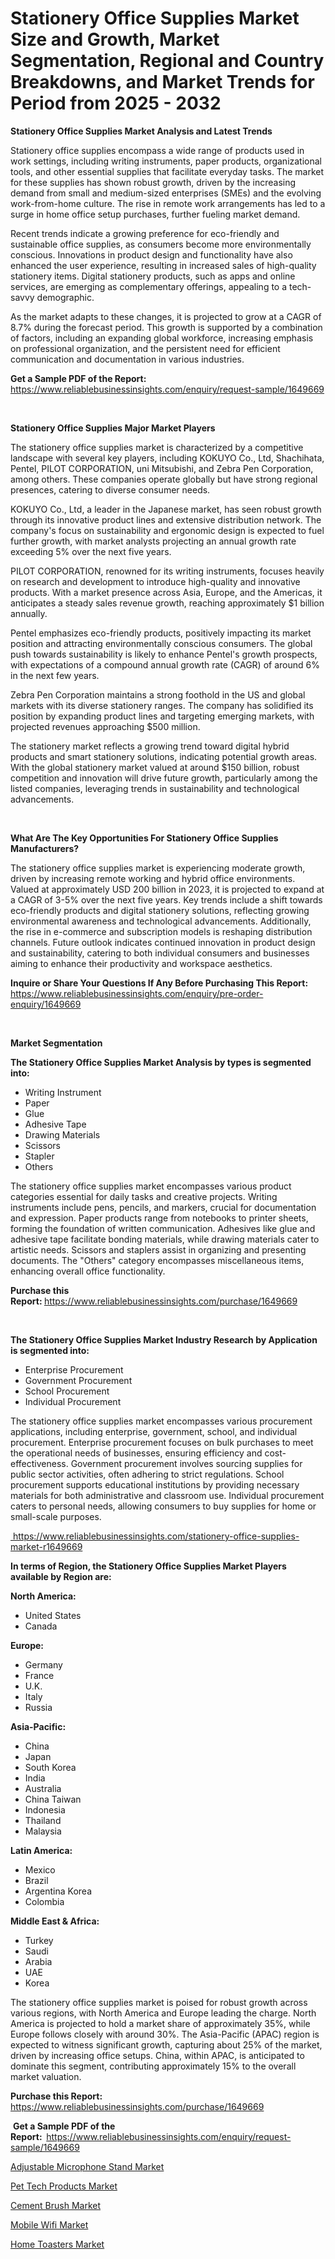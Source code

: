 <p><h1>Stationery Office Supplies Market Size and Growth, Market Segmentation, Regional and Country Breakdowns, and Market Trends for Period from 2025 -  2032</h1></p><p><strong>Stationery Office Supplies Market Analysis and Latest Trends</strong></p>
<p><p>Stationery office supplies encompass a wide range of products used in work settings, including writing instruments, paper products, organizational tools, and other essential supplies that facilitate everyday tasks. The market for these supplies has shown robust growth, driven by the increasing demand from small and medium-sized enterprises (SMEs) and the evolving work-from-home culture. The rise in remote work arrangements has led to a surge in home office setup purchases, further fueling market demand.</p><p>Recent trends indicate a growing preference for eco-friendly and sustainable office supplies, as consumers become more environmentally conscious. Innovations in product design and functionality have also enhanced the user experience, resulting in increased sales of high-quality stationery items. Digital stationery products, such as apps and online services, are emerging as complementary offerings, appealing to a tech-savvy demographic.</p><p>As the market adapts to these changes, it is projected to grow at a CAGR of 8.7% during the forecast period. This growth is supported by a combination of factors, including an expanding global workforce, increasing emphasis on professional organization, and the persistent need for efficient communication and documentation in various industries.</p></p>
<p><strong>Get a Sample PDF of the Report:&nbsp;</strong> <a href="https://www.reliablebusinessinsights.com/enquiry/request-sample/1649669?utm_campaign=57&utm_medium=2&utm_source=Github&utm_content=ia&utm_term=07022025&utm_id=stationery-office-supplies">https://www.reliablebusinessinsights.com/enquiry/request-sample/1649669</a></p>
<p>&nbsp;</p>
<p><strong>Stationery Office Supplies Major Market Players</strong></p>
<p><p>The stationery office supplies market is characterized by a competitive landscape with several key players, including KOKUYO Co., Ltd, Shachihata, Pentel, PILOT CORPORATION, uni Mitsubishi, and Zebra Pen Corporation, among others. These companies operate globally but have strong regional presences, catering to diverse consumer needs.</p><p>KOKUYO Co., Ltd, a leader in the Japanese market, has seen robust growth through its innovative product lines and extensive distribution network. The company's focus on sustainability and ergonomic design is expected to fuel further growth, with market analysts projecting an annual growth rate exceeding 5% over the next five years.</p><p>PILOT CORPORATION, renowned for its writing instruments, focuses heavily on research and development to introduce high-quality and innovative products. With a market presence across Asia, Europe, and the Americas, it anticipates a steady sales revenue growth, reaching approximately $1 billion annually.</p><p>Pentel emphasizes eco-friendly products, positively impacting its market position and attracting environmentally conscious consumers. The global push towards sustainability is likely to enhance Pentel's growth prospects, with expectations of a compound annual growth rate (CAGR) of around 6% in the next few years.</p><p>Zebra Pen Corporation maintains a strong foothold in the US and global markets with its diverse stationery ranges. The company has solidified its position by expanding product lines and targeting emerging markets, with projected revenues approaching $500 million.</p><p>The stationery market reflects a growing trend toward digital hybrid products and smart stationery solutions, indicating potential growth areas. With the global stationery market valued at around $150 billion, robust competition and innovation will drive future growth, particularly among the listed companies, leveraging trends in sustainability and technological advancements.</p></p>
<p>&nbsp;</p>
<p><strong>What Are The Key Opportunities For Stationery Office Supplies Manufacturers?</strong></p>
<p><p>The stationery office supplies market is experiencing moderate growth, driven by increasing remote working and hybrid office environments. Valued at approximately USD 200 billion in 2023, it is projected to expand at a CAGR of 3-5% over the next five years. Key trends include a shift towards eco-friendly products and digital stationery solutions, reflecting growing environmental awareness and technological advancements. Additionally, the rise in e-commerce and subscription models is reshaping distribution channels. Future outlook indicates continued innovation in product design and sustainability, catering to both individual consumers and businesses aiming to enhance their productivity and workspace aesthetics.</p></p>
<p><strong>Inquire or Share Your Questions If Any Before Purchasing This Report:</strong> <a href="https://www.reliablebusinessinsights.com/enquiry/pre-order-enquiry/1649669?utm_campaign=57&utm_medium=2&utm_source=Github&utm_content=ia&utm_term=07022025&utm_id=stationery-office-supplies">https://www.reliablebusinessinsights.com/enquiry/pre-order-enquiry/1649669</a></p>
<p>&nbsp;</p>
<p><strong>Market Segmentation</strong></p>
<p><strong>The Stationery Office Supplies Market Analysis by types is segmented into:</strong></p>
<p><ul><li>Writing Instrument</li><li>Paper</li><li>Glue</li><li>Adhesive Tape</li><li>Drawing Materials</li><li>Scissors</li><li>Stapler</li><li>Others</li></ul></p>
<p><p>The stationery office supplies market encompasses various product categories essential for daily tasks and creative projects. Writing instruments include pens, pencils, and markers, crucial for documentation and expression. Paper products range from notebooks to printer sheets, forming the foundation of written communication. Adhesives like glue and adhesive tape facilitate bonding materials, while drawing materials cater to artistic needs. Scissors and staplers assist in organizing and presenting documents. The "Others" category encompasses miscellaneous items, enhancing overall office functionality.</p></p>
<p><strong>Purchase this Report:&nbsp;</strong><a href="https://www.reliablebusinessinsights.com/purchase/1649669?utm_campaign=57&utm_medium=2&utm_source=Github&utm_content=ia&utm_term=07022025&utm_id=stationery-office-supplies">https://www.reliablebusinessinsights.com/purchase/1649669</a></p>
<p>&nbsp;</p>
<p><strong>The Stationery Office Supplies Market Industry Research by Application is segmented into:</strong></p>
<p><ul><li>Enterprise Procurement</li><li>Government Procurement</li><li>School Procurement</li><li>Individual Procurement</li></ul></p>
<p><p>The stationery office supplies market encompasses various procurement applications, including enterprise, government, school, and individual procurement. Enterprise procurement focuses on bulk purchases to meet the operational needs of businesses, ensuring efficiency and cost-effectiveness. Government procurement involves sourcing supplies for public sector activities, often adhering to strict regulations. School procurement supports educational institutions by providing necessary materials for both administrative and classroom use. Individual procurement caters to personal needs, allowing consumers to buy supplies for home or small-scale purposes.</p></p>
<p><a href="https://www.reliablebusinessinsights.com/stationery-office-supplies-market-r1649669?utm_campaign=57&utm_medium=2&utm_source=Github&utm_content=ia&utm_term=07022025&utm_id=stationery-office-supplies">&nbsp;https://www.reliablebusinessinsights.com/stationery-office-supplies-market-r1649669</a></p>
<p><strong>In terms of Region, the Stationery Office Supplies Market Players available by Region are:</strong></p>
<p>
    <p> <strong> North America: </strong>
        <ul>
            <li>United States</li>
            <li>Canada</li>
        </ul>
        </p> 
    <p> <strong> Europe: </strong>
        <ul>
            <li>Germany</li>
            <li>France</li>
            <li>U.K.</li>
            <li>Italy</li>
            <li>Russia</li>
        </ul>
        </p> 
    <p> <strong> Asia-Pacific: </strong>
        <ul>
            <li>China</li>
            <li>Japan</li>
            <li>South Korea</li>
            <li>India</li>
            <li>Australia</li>
            <li>China Taiwan</li>
            <li>Indonesia</li>
            <li>Thailand</li>
            <li>Malaysia</li>
        </ul>
        </p> 
    <p> <strong> Latin America: </strong>
        <ul>
            <li>Mexico</li>
            <li>Brazil</li>
            <li>Argentina Korea</li>
            <li>Colombia</li>
        </ul>
        </p> 
    <p> <strong> Middle East & Africa: </strong>
        <ul>
            <li>Turkey</li>
            <li>Saudi</li>
            <li>Arabia</li>
            <li>UAE</li>
            <li>Korea</li>
        </ul>
    </p>
    </p>
<p><p>The stationery office supplies market is poised for robust growth across various regions, with North America and Europe leading the charge. North America is projected to hold a market share of approximately 35%, while Europe follows closely with around 30%. The Asia-Pacific (APAC) region is expected to witness significant growth, capturing about 25% of the market, driven by increasing office setups. China, within APAC, is anticipated to dominate this segment, contributing approximately 15% to the overall market valuation.</p></p>
<p><strong>Purchase this Report: </strong><a href="https://www.reliablebusinessinsights.com/purchase/1649669?utm_campaign=57&utm_medium=2&utm_source=Github&utm_content=ia&utm_term=07022025&utm_id=stationery-office-supplies">https://www.reliablebusinessinsights.com/purchase/1649669</a></p>
<p>&nbsp;<strong>Get a Sample PDF of the Report:&nbsp;&nbsp;</strong><a href="https://www.reliablebusinessinsights.com/enquiry/request-sample/1649669?utm_campaign=57&utm_medium=2&utm_source=Github&utm_content=ia&utm_term=07022025&utm_id=stationery-office-supplies">https://www.reliablebusinessinsights.com/enquiry/request-sample/1649669</a></p>
<p><strong></strong></p>
<p><p><a href="https://github.com/rahebeinum/Market-Research-Report-List-1/blob/main/adjustable-microphone-stand-market.md?utm_campaign=57&utm_medium=2&utm_source=Github&utm_content=ia&utm_term=07022025&utm_id=stationery-office-supplies">Adjustable Microphone Stand Market</a></p><p><a href="https://github.com/vilehoaguy/Market-Research-Report-List-1/blob/main/pet-tech-products-market.md?utm_campaign=57&utm_medium=2&utm_source=Github&utm_content=ia&utm_term=07022025&utm_id=stationery-office-supplies">Pet Tech Products Market</a></p><p><a href="https://github.com/djarixneoza/Market-Research-Report-List-1/blob/main/cement-brush-market.md?utm_campaign=57&utm_medium=2&utm_source=Github&utm_content=ia&utm_term=07022025&utm_id=stationery-office-supplies">Cement Brush Market</a></p><p><a href="https://github.com/sapsaidamary/Market-Research-Report-List-1/blob/main/mobile-wifi-market.md?utm_campaign=57&utm_medium=2&utm_source=Github&utm_content=ia&utm_term=07022025&utm_id=stationery-office-supplies">Mobile Wifi Market</a></p><p><a href="https://github.com/ajconndra/Market-Research-Report-List-1/blob/main/home-toasters-market.md?utm_campaign=57&utm_medium=2&utm_source=Github&utm_content=ia&utm_term=07022025&utm_id=stationery-office-supplies">Home Toasters Market</a></p></p>